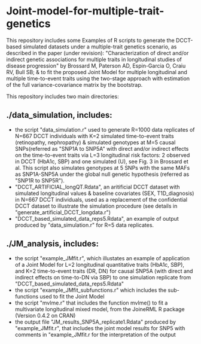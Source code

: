 # Joint-model-for-multiple-trait-genetics

This repository includes some Examples of R scripts to generate the DCCT-based simulated datasets under a multiple-trait genetics scenario, as described in the paper (under revision): "Characterization of direct and/or indirect genetic associations for multiple traits in longitudinal studies of disease progression" by Brossard M, Paterson AD, Espin-Garcia O, Craiu RV, Bull SB; & to fit the proposed Joint Model for multiple longitudinal and multiple time-to-event traits using the two-stage approach with estimation of the full variance-covariance matrix by the bootstrap. 

This repository includes two main directories:

## ./data_simulation, includes:
- the script "data_simulation.r" used to generate R=1000 data replicates of N=667 DCCT individuals with K=2 simulated time-to-event traits (retinopathy, nephropathy) & simulated genotypes at M=5 causal SNPs(referred as "SNP1A to SNP5A" with direct and/or indirect effects on the time-to-event traits via L=3 longitudinal risk factors: 2 observed in DCCT (HbA1c, SBP) and one simulated (U), see Fig. 3 in Brossard et al. This script also simulates genotypes at 5 SNPs with the same MAFs as SNP1A-SNP5A under the global null genetic hypothesis (referred as "SNP1R to SNP5R").
- "DCCT_ARTIFICIAL_longQT.Rdata", an aritificial DCCT dataset with simulated longitudinal values & baseline covariates (SEX, T1D_diagnosis) in N=667 DCCT individuals, used as a replacement of the confidential DCCT dataset to illustrate the simulation procedure (see details in "generate_artificial_DCCT_longdata.r")
- "DCCT_based_simulated_data_reps5.Rdata", an example of output produced by  "data_simulation.r" for R=5 data replicates.

## ./JM_analysis, includes:
- the script "example_JMfit.r", which illustates an example of application of a Joint Model for L=2 longitudinal quantitative traits (HbA1c, SBP), and K=2 time-to-event traits (DR, DN) for causal SNP5A (with direct and indirect effects on time-to-DN via SBP) to one simulation replicate from "DCCT_based_simulated_data_reps5.Rdata"
- the script "example_JMfit_subfunctions.r" which includes the sub-functions used to fit the Joint Model 
- the script "mvlme.r" that includes the function mvlme() to fit a multivariate longitudinal mixed model, from the JoineRML R package (Version 0.4.2 on CRAN)  
- the output file "JM_results_SNP5A_replicate1.Rdata" produced by "example_JMfit.r", that includes the joint model results for SNP5 with comments in "example_JMfit.r for the interpretation of the output
